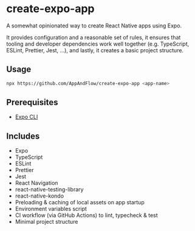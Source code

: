 # create-expo-app

A somewhat opinionated way to create React Native apps using Expo.

It provides configuration and a reasonable set of rules, it ensures that tooling and developer dependencies work well together (e.g. TypeScript, ESLint, Prettier, Jest, ...), and lastly, it creates a basic project structure.

## Usage

```sh
npx https://github.com/AppAndFlow/create-expo-app <app-name>
```

## Prerequisites

- [Expo CLI](https://www.npmjs.com/package/expo-cli)

## Includes

- Expo
- TypeScript
- ESLint
- Prettier
- Jest
- React Navigation
- react-native-testing-library
- react-native-kondo
- Preloading & caching of local assets on app startup
- Environment variables script
- CI workflow (via GitHub Actions) to lint, typecheck & test
- Minimal project structure
